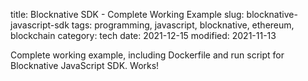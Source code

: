 title: Blocknative SDK - Complete Working Example
slug: blocknative-javascript-sdk
tags: programming, javascript, blocknative, ethereum, blockchain
category: tech
date: 2021-12-15
modified: 2021-11-13

Complete working example, including Dockerfile and run script for Blocknative JavaScript SDK.  Works!

<script src="https://gist.github.com/jac18281828/4b456936ab449ef93965dd04a9792831.js"></script>

